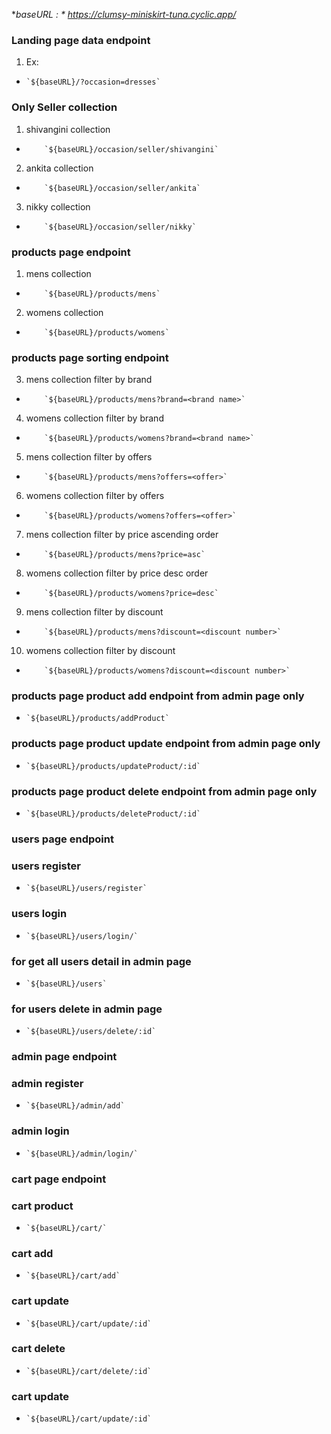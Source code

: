 **baseURL : *
https://clumsy-miniskirt-tuna.cyclic.app/*

### Landing page data endpoint
1. Ex:
-     `${baseURL}/?occasion=dresses`


### Only Seller collection

 1. shivangini collection
-         `${baseURL}/occasion/seller/shivangini`
 2. ankita collection
-         `${baseURL}/occasion/seller/ankita`
3. nikky collection
-         `${baseURL}/occasion/seller/nikky`


### products page endpoint
1. mens collection
-         `${baseURL}/products/mens`
2. womens collection
-         `${baseURL}/products/womens`

### products page sorting endpoint
3. mens collection filter by brand
-         `${baseURL}/products/mens?brand=<brand name>`
4. womens collection filter by brand
-         `${baseURL}/products/womens?brand=<brand name>`
5. mens collection filter by offers
-         `${baseURL}/products/mens?offers=<offer>`
6. womens collection filter by offers
-         `${baseURL}/products/womens?offers=<offer>`
7. mens collection filter by price ascending order
-         `${baseURL}/products/mens?price=asc`
8. womens collection filter by price desc order
-         `${baseURL}/products/womens?price=desc`
9. mens collection filter by discount
-         `${baseURL}/products/mens?discount=<discount number>`
10. womens collection filter by discount
-         `${baseURL}/products/womens?discount=<discount number>`


### products page product add endpoint from admin page only
-     `${baseURL}/products/addProduct`
### products page product update endpoint from admin page only
-     `${baseURL}/products/updateProduct/:id`
### products page product delete endpoint from admin page only
-     `${baseURL}/products/deleteProduct/:id`


### users page endpoint

### users register
-     `${baseURL}/users/register`
### users login
-     `${baseURL}/users/login/`
### for get all users detail in admin page
-     `${baseURL}/users`
### for users delete in admin page
-     `${baseURL}/users/delete/:id`


### admin page endpoint
### admin register
-     `${baseURL}/admin/add`
### admin login
-     `${baseURL}/admin/login/`


### cart page endpoint
### cart product
-     `${baseURL}/cart/`
### cart add
-     `${baseURL}/cart/add`
### cart update
-     `${baseURL}/cart/update/:id`
### cart delete
-     `${baseURL}/cart/delete/:id`
### cart update
-     `${baseURL}/cart/update/:id`